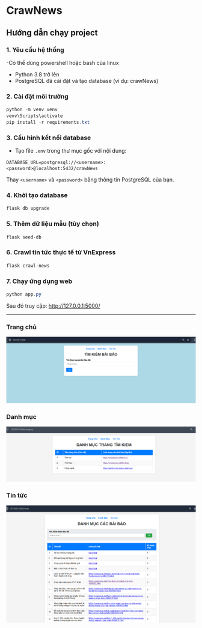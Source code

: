 # CrawNews

## Hướng dẫn chạy project

### 1. Yêu cầu hệ thống

-Có thể dùng powershell hoặc bash của linux

- Python 3.8 trở lên
- PostgreSQL đã cài đặt và tạo database (ví dụ: crawNews)

### 2. Cài đặt môi trường

```powershell
python -m venv venv
venv\Scripts\activate
pip install -r requirements.txt
```

### 3. Cấu hình kết nối database

- Tạo file `.env` trong thư mục gốc với nội dung:

```
DATABASE_URL=postgresql://<username>:<password>@localhost:5432/crawNews
```

Thay `<username>` và `<password>` bằng thông tin PostgreSQL của bạn.

### 4. Khởi tạo database

```powershell
flask db upgrade
```

### 5. Thêm dữ liệu mẫu (tùy chọn)

```powershell
flask seed-db
```

### 6. Crawl tin tức thực tế từ VnExpress

```powershell
flask crawl-news
```

### 7. Chạy ứng dụng web

```powershell
python app.py
```

Sau đó truy cập: http://127.0.0.1:5000/

---

### Trang chủ

![alt text](image.png)

### Danh mục

![alt text](image-1.png)

### Tin tức

![alt text](image-2.png)
